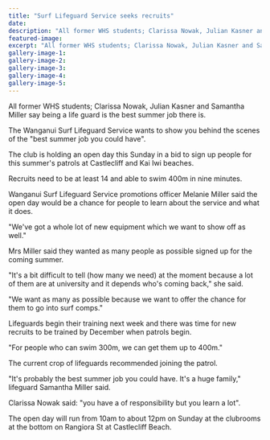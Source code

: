 ```yaml
---
title: "Surf Lifeguard Service seeks recruits"
date: 
description: "All former WHS students; Clarissa Nowak, Julian Kasner and Samantha Miller say being a life guard is the best summer job there is, Wanganui Chronicle article on 1/9/16..."
featured-image: 
excerpt: "All former WHS students; Clarissa Nowak, Julian Kasner and Samantha Miller say being a life guard is the best summer job there is."
gallery-image-1: 
gallery-image-2: 
gallery-image-3: 
gallery-image-4: 
gallery-image-5: 
---
```


<p>All former WHS students; Clarissa Nowak, Julian Kasner and Samantha Miller say being a life guard is the best summer job there is.</p>
<p>The Wanganui Surf Lifeguard Service wants to show you behind the scenes of the "best summer job you could have".</p>
<p>The club is holding an open day this Sunday in a bid to sign up people for this summer's patrols at Castlecliff and Kai Iwi beaches.</p>
<p>Recruits need to be at least 14 and able to swim 400m in nine minutes.</p>
<p>Wanganui Surf Lifeguard Service promotions officer Melanie Miller said the open day would be a chance for people to learn about the service and what it does.</p>
<p>"We've got a whole lot of new equipment which we want to show off as well."</p>
<p>Mrs Miller said they wanted as many people as possible signed up for the coming summer.</p>
<p>"It's a bit difficult to tell (how many we need) at the moment because a lot of them are at university and it depends who's coming back," she said.</p>
<p>"We want as many as possible because we want to offer the chance for them to go into surf comps."</p>
<p>Lifeguards begin their training next week and there was time for new recruits to be trained by December when patrols begin.</p>
<p>"For people who can swim 300m, we can get them up to 400m."</p>
<p>The current crop of lifeguards recommended joining the patrol.</p>
<p>"It's probably the best summer job you could have. It's a huge family," lifeguard Samantha Miller said.</p>
<p>Clarissa Nowak said: "you have a of responsibility but you learn a lot".</p>
<p>The open day will run from 10am to about 12pm on Sunday at the clubrooms at the bottom on Rangiora St at Castlecliff Beach.</p>

